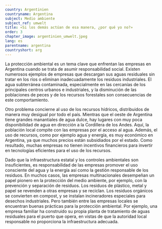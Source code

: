```yaml
---
country: Argentinien
countryname: Argentina
subject: Medio ambiente
subject_ref: umwelt
title: «Si los demás actúan de esa manera, ¿por qué yo no?»
order: 3
chapter_image: argentinien_umwelt.jpeg
lang: es
parentname: argentina
countryshort: arg
---
```

<div class="content" markdown="1">
La protección ambiental es un tema clave que enfrentan las empresas en Argentina cuando se trata de asumir responsabilidad social. Existen numerosos ejemplos de empresas que descargan sus aguas residuales sin tratar en los ríos o eliminan inadecuadamente los residuos industriales. El agua subterránea contaminada, especialmente en las cercanías de los principales centros urbanos e industriales, y la disminución de las poblaciones de peces y de los recursos forestales son consecuencias de este comportamiento.

Otro problema concierne al uso de los recursos hídricos, distribuidos de manera muy desigual por todo el país. Mientras que el oeste de Argentina tiene grandes manantiales de agua dulce, hay lugares con muy poca disponibilidad de agua en dirección a la Cordillera de los Andes. Aquí, la población local compite con las empresas por el acceso al agua. Además, el uso de recursos, como por ejemplo agua y energía, es muy económico en Argentina, ya que muchos precios están subsidiados por el estado. Como resultado, muchas empresas no tienen incentivos financieros para invertir en tecnologías eficientes para el uso de los recursos.

Dado que la infraestructura estatal y los controles ambientales son insuficientes, es responsabilidad de las empresas promover el uso consciente del agua y la energía así como la gestión responsable de los residuos. En muchos casos, las empresas multinacionales desempeñan un papel pionero en la protección del medio ambiente, por ejemplo, con la prevención y separación de residuos. Los residuos de plástico, metal y papel se revenden a otras empresas y se reciclan. Los residuos orgánicos se convierten en compost, y se instalan incineradores especiales para desechos industriales. Pero también entre las empresas locales se encuentran buenas prácticas para la protección ambiental. Por ejemplo, una empresa familiar ha construido su propia planta de tratamiento de aguas residuales para el puerto que opera, en vistas de que la autoridad local responsable no proporciona la infraestructura adecuada.
</div>

